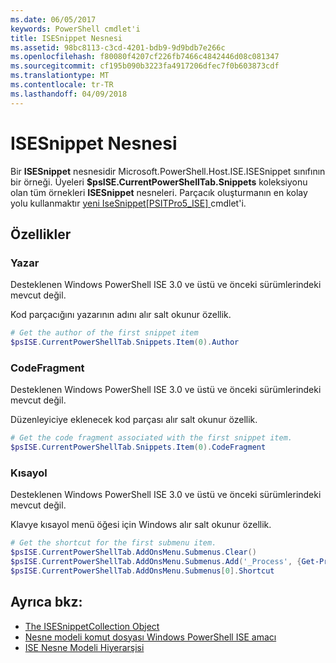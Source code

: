 ```yaml
---
ms.date: 06/05/2017
keywords: PowerShell cmdlet'i
title: ISESnippet Nesnesi
ms.assetid: 98bc8113-c3cd-4201-bdb9-9d9bdb7e266c
ms.openlocfilehash: f80080f4207cf226fb7466c4842446d08c081347
ms.sourcegitcommit: cf195b090b3223fa4917206dfec7f0b603873cdf
ms.translationtype: MT
ms.contentlocale: tr-TR
ms.lasthandoff: 04/09/2018
---
```

# <a name="the-isesnippetobject"></a>ISESnippet Nesnesi

Bir **ISESnippet** nesnesidir Microsoft.PowerShell.Host.ISE.ISESnippet sınıfının bir örneği. Üyeleri **$psISE.CurrentPowerShellTab.Snippets** koleksiyonu olan tüm örnekleri **ISESnippet** nesneleri. Parçacık oluşturmanın en kolay yolu kullanmaktır [yeni IseSnippet&#91;PSITPro5_ISE&#93; ](https://technet.microsoft.com/library/0a6339a3-2683-4a8e-8929-90ad9a95c3e0) cmdlet'i.

## <a name="properties"></a>Özellikler

### <a name="author"></a>Yazar

Desteklenen Windows PowerShell ISE 3.0 ve üstü ve önceki sürümlerindeki mevcut değil.

Kod parçacığını yazarının adını alır salt okunur özellik.

```powershell
# Get the author of the first snippet item
$psISE.CurrentPowerShellTab.Snippets.Item(0).Author
```

### <a name="codefragment"></a>CodeFragment

Desteklenen Windows PowerShell ISE 3.0 ve üstü ve önceki sürümlerindeki mevcut değil.

Düzenleyiciye eklenecek kod parçası alır salt okunur özellik.

```powershell
# Get the code fragment associated with the first snippet item.
$psISE.CurrentPowerShellTab.Snippets.Item(0).CodeFragment
```

### <a name="shortcut"></a>Kısayol

Desteklenen Windows PowerShell ISE 3.0 ve üstü ve önceki sürümlerindeki mevcut değil.

Klavye kısayol menü öğesi için Windows alır salt okunur özellik.

```powershell
# Get the shortcut for the first submenu item.
$psISE.CurrentPowerShellTab.AddOnsMenu.Submenus.Clear()
$psISE.CurrentPowerShellTab.AddOnsMenu.Submenus.Add('_Process', {Get-Process}, 'Alt+P')
$psISE.CurrentPowerShellTab.AddOnsMenu.Submenus[0].Shortcut
```

## <a name="see-also"></a>Ayrıca bkz:

- [The ISESnippetCollection Object](The-ISESnippetCollection-Object.md)
- [Nesne modeli komut dosyası Windows PowerShell ISE amacı](purpose-of-the-windows-powershell-ise-scripting-object-model.md)
- [ISE Nesne Modeli Hiyerarşisi](The-ISE-Object-Model-Hierarchy.md)
